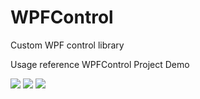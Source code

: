 # WPFControl
Custom WPF control library

Usage reference WPFControl Project Demo

[![](https://img.shields.io/badge/build-success-brightgreen.svg)](https://github.com/EmilyEdna/WPFControl)
[![](https://img.shields.io/badge/nuget-v1.0.6.5-blue.svg)](https://www.nuget.org/packages/XExten.WPFControls/1.0.6.5)
![](https://img.shields.io/badge/Download-170-brightgreen)
